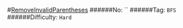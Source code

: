 #[RemoveInvalidParentheses](https://leetcode.com/problems/remove-invalid-parentheses/)
######No: ``
######Tag: `BFS`
######Difficulty: `Hard`
